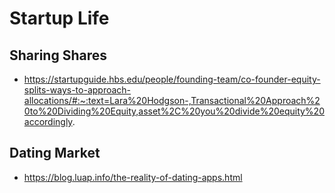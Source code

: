 # Startup Life

## Sharing Shares
- https://startupguide.hbs.edu/people/founding-team/co-founder-equity-splits-ways-to-approach-allocations/#:~:text=Lara%20Hodgson-,Transactional%20Approach%20to%20Dividing%20Equity,asset%2C%20you%20divide%20equity%20accordingly.


## Dating Market
- https://blog.luap.info/the-reality-of-dating-apps.html
